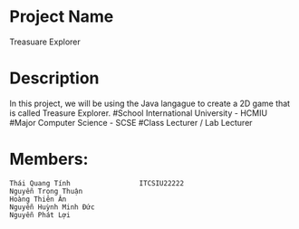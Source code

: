 # Project Name
Treasuare Explorer
# Description
In this project, we will be using the Java langague to create a 2D game that is called Treasure Explorer.
#School
International University - HCMIU
#Major
Computer Science - SCSE
#Class Lecturer / Lab Lecturer
# Members:
    Thái Quang Tính                 ITCSIU22222
    Nguyễn Trọng Thuận        
    Hoàng Thiên Ân
    Nguyễn Huỳnh Minh Đức
    Nguyễn Phát Lợi
